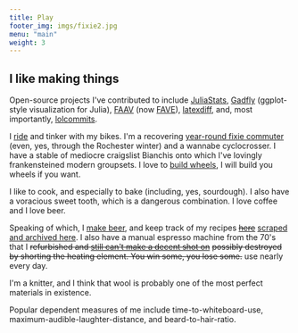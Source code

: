 ```yaml
--- 
title: Play 
footer_img: imgs/fixie2.jpg 
menu: "main"
weight: 3
---
```


I like making things
--------------------

Open-source projects I've contributed to include
[JuliaStats](https://github.com/JuliaStats/),
[Gadfly](https://github.com/dcjones/Gadfly.jl) (ggplot-style
visualization for Julia), [FAAV](https://github.com/JoFrhwld/FAAV) (now
[FAVE](https://github.com/JoFrhwld/FAVE)),
[latexdiff](https://github.com/ftilmann/latexdiff/), and, most
importantly, [lolcommits](https://github.com/mroth/lolcommits).

I [ride](https://www.strava.com/athletes/1622041) and tinker with my bikes.  I'm
a recovering [year-round fixie
commuter](http://www.flickr.com/photos/dklein/5238069139/) (even, yes, through
the Rochester winter) and a wannabe cyclocrosser.  I have a stable of mediocre
craigslist Bianchis onto which I've lovingly frankensteined modern groupsets.  I
love to [build
wheels](https://www.instagram.com/stories/highlights/17884357165792166/), I will
build you wheels if you want.

I like to cook, and especially to bake (including, yes, sourdough). I also have
a voracious sweet tooth, which is a dangerous combination. I love coffee and I
love beer.

Speaking of which, I [make
beer](http://www.flickr.com/photos/dklein/sets/72157631977977079/), and keep
track of my recipes ~~[here](https://www.brewtoad.com/users/15935)~~ [scraped
and archived here](https://github.com/kleinschmidt/brewtoad-scrape.jl).  I also
have a manual espresso machine from the 70's that I ~~refurbished and [still
can't make a decent shot
on](http://www.flickr.com/photos/dklein/8173954507/in/set-72157631978802462)~~
~~possibly destroyed by shorting the heating element. You win some, you lose
some.~~ use nearly every day.

I'm a knitter, and I think that wool is probably one of the most perfect
materials in existence.

Popular dependent measures of me include time-to-whiteboard-use,
maximum-audible-laughter-distance, and beard-to-hair-ratio.

